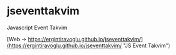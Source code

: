 # jseventtakvim
Javascript Event Takvim

[Web -> https://ergintiravoglu.github.io/jseventtakvim/](https://ergintiravoglu.github.io/jseventtakvim/ "JS Event Takvim")
